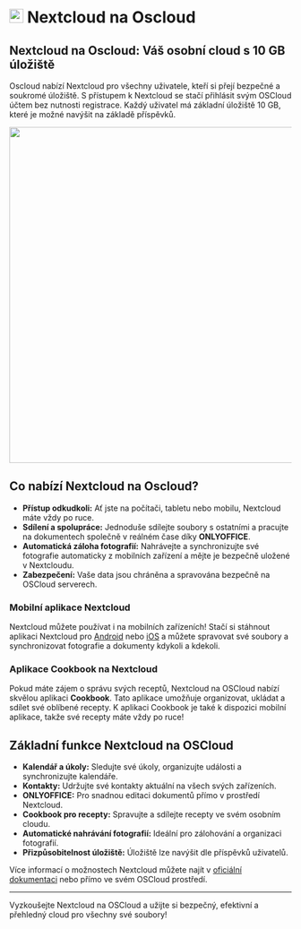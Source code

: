 # <img src="/img/nextcloud-logo.png" width="25px"> Nextcloud na Oscloud

## Nextcloud na Oscloud: Váš osobní cloud s 10 GB úložiště

Oscloud nabízí Nextcloud pro všechny uživatele, kteří si přejí bezpečné a soukromé úložiště. S přístupem k Nextcloud se stačí přihlásit svým OSCloud účtem bez nutnosti registrace. Každý uživatel má základní úložiště 10 GB, které je možné navýšit na základě příspěvků.

<center>
<img src="/img/nextcloud.png" class="shadow" width="600px">
</center>

## Co nabízí Nextcloud na Oscloud?

- **Přístup odkudkoli:** Ať jste na počítači, tabletu nebo mobilu, Nextcloud máte vždy po ruce.
- **Sdílení a spolupráce:** Jednoduše sdílejte soubory s ostatními a pracujte na dokumentech společně v reálném čase díky **ONLYOFFICE**.
- **Automatická záloha fotografií:** Nahrávejte a synchronizujte své fotografie automaticky z mobilních zařízení a mějte je bezpečně uložené v Nextcloudu.
- **Zabezpečení:** Vaše data jsou chráněna a spravována bezpečně na OSCloud serverech.

### Mobilní aplikace Nextcloud

Nextcloud můžete používat i na mobilních zařízeních! Stačí si stáhnout aplikaci Nextcloud pro [Android](https://play.google.com/store/apps/details?id=com.nextcloud.client) nebo [iOS](https://apps.apple.com/us/app/nextcloud/id1125420102) a můžete spravovat své soubory a synchronizovat fotografie a dokumenty kdykoli a kdekoli.

### Aplikace Cookbook na Nextcloud

Pokud máte zájem o správu svých receptů, Nextcloud na OSCloud nabízí skvělou aplikaci **Cookbook**. Tato aplikace umožňuje organizovat, ukládat a sdílet své oblíbené recepty. K aplikaci Cookbook je také k dispozici mobilní aplikace, takže své recepty máte vždy po ruce!

## Základní funkce Nextcloud na OSCloud

- **Kalendář a úkoly:** Sledujte své úkoly, organizujte události a synchronizujte kalendáře.
- **Kontakty:** Udržujte své kontakty aktuální na všech svých zařízeních.
- **ONLYOFFICE:** Pro snadnou editaci dokumentů přímo v prostředí Nextcloud.
- **Cookbook pro recepty:** Spravujte a sdílejte recepty ve svém osobním cloudu.
- **Automatické nahrávání fotografií:** Ideální pro zálohování a organizaci fotografií.
- **Přizpůsobitelnost úložiště:** Úložiště lze navýšit dle příspěvků uživatelů.

Více informací o možnostech Nextcloud můžete najít v [oficiální dokumentaci](https://nextcloud.com) nebo přímo ve svém OSCloud prostředí.

---

Vyzkoušejte Nextcloud na OSCloud a užijte si bezpečný, efektivní a přehledný cloud pro všechny své soubory!
